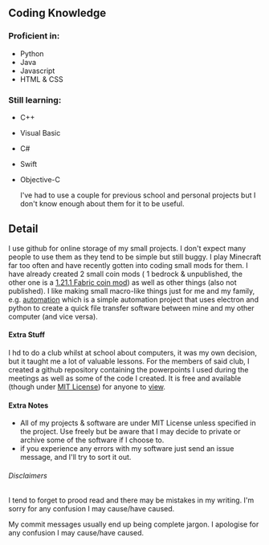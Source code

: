 ## Coding Knowledge

### Proficient in:

- Python
- Java
- Javascript
- HTML & CSS

### Still learning:

- C++
- Visual Basic
- C#
- Swift
- Objective-C

  I've had to use a couple for previous school and personal projects but I don't know enough about them for it to be useful.

## Detail

I use github for online storage of my small projects. I don't expect many people to use them as they tend to be simple but still buggy.
I play Minecraft far too often and have recently gotten into coding small mods for them. I have already created 2 small coin mods ( 1 bedrock & unpublished, the other one is a [1.21.1 Fabric coin mod](https://github.com/Felix-Galle/coin-mod-1.21.1)) as well as other things (also not published).
I like making small macro-like things just for me and my family, e.g. [automation](https://github.com/Felix-Galle/automation_v2) which is a simple automation project that uses electron and python to create a quick file transfer software between mine and my other computer (and vice versa). 

#### Extra Stuff

I hd to do a club whilst at school about computers, it was my own decision, but it taught me a lot of valuable lessons. For the members of said club, I created a github repository containing the powerpoints I used during the meetings as well as some of the code I created. It is free and available (though under [MIT License](https://github.com/Felix-Galle/Computer_Club/blob/main/LICENSE)) for anyone to [view](https://github.com/Felix-Galle/Computer_Club).


#### Extra Notes

- All of my projects & software are under MIT License unless specified in the project. Use freely but be aware that I may decide to private or archive some of the software if I choose to.
- if you experience any errors with my software just send an issue message, and I'll try to sort it out.

###### Disclaimers

I tend to forget to prood read and there may be mistakes in my writing. I'm sorry for any confusion I may cause/have caused.

My commit messages usually end up being complete jargon. I apologise for any confusion I may cause/have caused.
